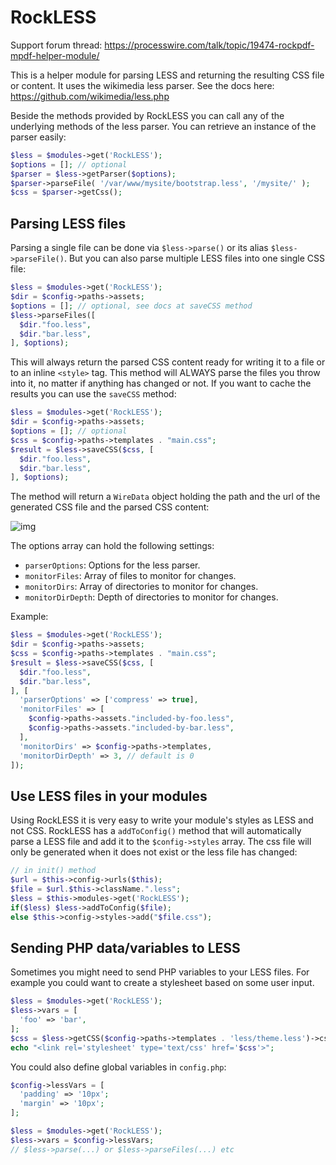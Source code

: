 # RockLESS

Support forum thread: https://processwire.com/talk/topic/19474-rockpdf-mpdf-helper-module/

This is a helper module for parsing LESS and returning the resulting CSS file or content. It uses the wikimedia less parser. See the docs here: https://github.com/wikimedia/less.php

Beside the methods provided by RockLESS you can call any of the underlying methods of the less parser. You can retrieve an instance of the parser easily:

```php
$less = $modules->get('RockLESS');
$options = []; // optional
$parser = $less->getParser($options);
$parser->parseFile( '/var/www/mysite/bootstrap.less', '/mysite/' );
$css = $parser->getCss();
```

## Parsing LESS files

Parsing a single file can be done via `$less->parse()` or its alias `$less->parseFile()`. But you can also parse multiple LESS files into one single CSS file:

```php
$less = $modules->get('RockLESS');
$dir = $config->paths->assets;
$options = []; // optional, see docs at saveCSS method
$less->parseFiles([
  $dir."foo.less",
  $dir."bar.less",
], $options);
```

This will always return the parsed CSS content ready for writing it to a file or to an inline `<style>` tag. This method will ALWAYS parse the files you throw into it, no matter if anything has changed or not. If you want to cache the results you can use the `saveCSS` method:

```php
$less = $modules->get('RockLESS');
$dir = $config->paths->assets;
$options = []; // optional
$css = $config->paths->templates . "main.css";
$result = $less->saveCSS($css, [
  $dir."foo.less",
  $dir."bar.less",
], $options);
```

The method will return a `WireData` object holding the path and the url of the generated CSS file and the parsed CSS content:

![img](https://i.imgur.com/7m1Qv2p.png)

The options array can hold the following settings:

* `parserOptions`: Options for the less parser.
* `monitorFiles`: Array of files to monitor for changes.
* `monitorDirs`: Array of directories to monitor for changes.
* `monitorDirDepth`: Depth of directories to monitor for changes.

Example:

```php
$less = $modules->get('RockLESS');
$dir = $config->paths->assets;
$css = $config->paths->templates . "main.css";
$result = $less->saveCSS($css, [
  $dir."foo.less",
  $dir."bar.less",
], [
  'parserOptions' => ['compress' => true],
  'monitorFiles' => [
    $config->paths->assets."included-by-foo.less",
    $config->paths->assets."included-by-bar.less",
  ],
  'monitorDirs' => $config->paths->templates,
  'monitorDirDepth' => 3, // default is 0
]);
```

## Use LESS files in your modules

Using RockLESS it is very easy to write your module's styles as LESS and not CSS. RockLESS has a `addToConfig()` method that will automatically parse a LESS file and add it to the `$config->styles` array. The css file will only be generated when it does not exist or the less file has changed:

```php
// in init() method
$url = $this->config->urls($this);
$file = $url.$this->className.".less";
$less = $this->modules->get('RockLESS');
if($less) $less->addToConfig($file);
else $this->config->styles->add("$file.css");
```

## Sending PHP data/variables to LESS

Sometimes you might need to send PHP variables to your LESS files. For example you could want to create a stylesheet based on some user input.

```php
$less = $modules->get('RockLESS');
$less->vars = [
  'foo' => 'bar',
];
$css = $less->getCSS($config->paths->templates . 'less/theme.less')->cssUrl;
echo "<link rel='stylesheet' type='text/css' href='$css'>";
```

You could also define global variables in `config.php`:

```php
$config->lessVars = [
  'padding' => '10px';
  'margin' => '10px';
];
```
```php
$less = $modules->get('RockLESS');
$less->vars = $config->lessVars;
// $less->parse(...) or $less->parseFiles(...) etc
```
